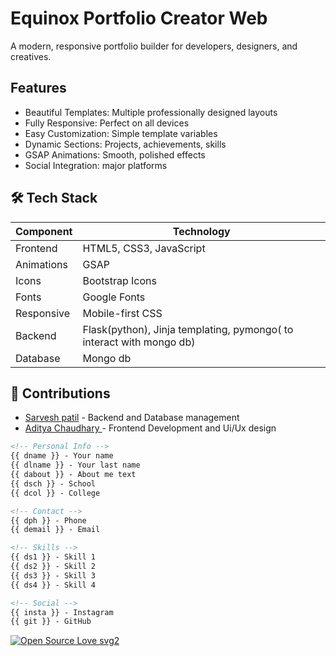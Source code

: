
# Equinox Portfolio Creator Web
A modern, responsive portfolio builder for developers, designers, and creatives.

## Features

- Beautiful Templates: Multiple professionally designed layouts
- Fully Responsive: Perfect on all devices
- Easy Customization: Simple template variables
- Dynamic Sections: Projects, achievements, skills
- GSAP Animations: Smooth, polished effects
- Social Integration:  major platforms

## 🛠 Tech Stack

| Component       | Technology           |
|-----------------|----------------------|
| Frontend        | HTML5, CSS3, JavaScript |
| Animations      | GSAP                 |
| Icons           | Bootstrap Icons      |
| Fonts           | Google Fonts         |
| Responsive      | Mobile-first CSS     |
| Backend         | Flask(python), Jinja templating, pymongo( to interact with mongo db)  | 
| Database       | Mongo db | 

## 👥 Contributions

- [Sarvesh patil](https://github.com/shutuplexus) - Backend and Database management
- [Aditya Chaudhary ](https://github.com/CrimsonPhoenix27)  - Frontend Development and Ui/Ux design
```html
<!-- Personal Info -->
{{ dname }} - Your name
{{ dlname }} - Your last name
{{ dabout }} - About me text
{{ dsch }} - School
{{ dcol }} - College

<!-- Contact -->
{{ dph }} - Phone
{{ demail }} - Email

<!-- Skills -->
{{ ds1 }} - Skill 1
{{ ds2 }} - Skill 2
{{ ds3 }} - Skill 3
{{ ds4 }} - Skill 4

<!-- Social -->
{{ insta }} - Instagram
{{ git }} - GitHub
``` 
[![Open Source Love svg2](https://badges.frapsoft.com/os/v2/open-source.svg?v=103)](https://github.com/ellerbrock/open-source-badges/)
